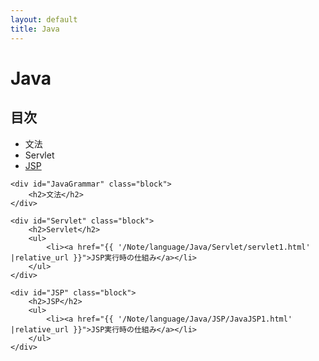 ```yaml
---
layout: default
title: Java
---
```

<body>
    <div class="block">
        <h1>Java</h1>
    </div>
    <div class="block">
        <h2>目次</h2>
        <ul>
            <li>
                文法
            </li>
            <li>
                Servlet
            </li>
            <li>
                <a href="#JSP">JSP</a>
            </li>
        </ul>
    </div>

    <div id="JavaGrammar" class="block">
        <h2>文法</h2>
    </div>

    <div id="Servlet" class="block">
        <h2>Servlet</h2>
        <ul>
            <li><a href="{{ '/Note/language/Java/Servlet/servlet1.html' |relative_url }}">JSP実行時の仕組み</a></li>
        </ul>
    </div>

    <div id="JSP" class="block">
        <h2>JSP</h2>
        <ul>
            <li><a href="{{ '/Note/language/Java/JSP/JavaJSP1.html' |relative_url }}">JSP実行時の仕組み</a></li>
        </ul>
    </div>
</body>